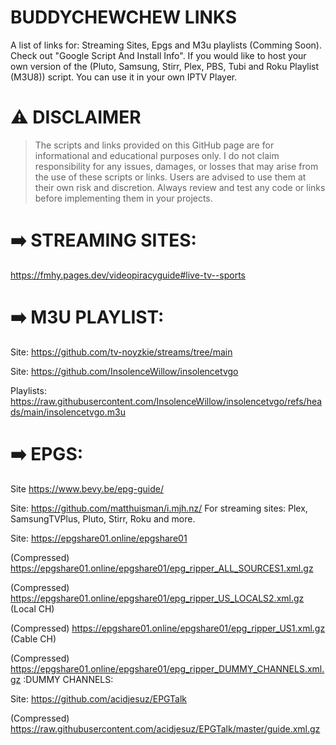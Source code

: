# BUDDYCHEWCHEW LINKS

A list of links for: Streaming Sites, Epgs and M3u playlists (Comming Soon). Check out "Google Script And Install Info". If you would like to host your own version of the (Pluto, Samsung, Stirr, Plex, PBS, Tubi and Roku Playlist (M3U8)) script. You can use it in your own IPTV Player.

# ⚠️ DISCLAIMER
>
>The scripts and links provided on this GitHub page are for informational and educational purposes only. I do not claim responsibility for any issues, damages, or losses that may arise from the use of these scripts or links. Users are advised to use them at their own risk and discretion. Always review and test any code or links before implementing them in your projects.

# ➡️ STREAMING SITES:
https://fmhy.pages.dev/videopiracyguide#live-tv--sports

# ➡️ M3U PLAYLIST:

Site: https://github.com/tv-noyzkie/streams/tree/main

Site: https://github.com/InsolenceWillow/insolencetvgo

Playlists: https://raw.githubusercontent.com/InsolenceWillow/insolencetvgo/refs/heads/main/insolencetvgo.m3u

# ➡️ EPGS:
Site https://www.bevy.be/epg-guide/

Site: https://github.com/matthuisman/i.mjh.nz/ For streaming sites: Plex, SamsungTVPlus, Pluto, Stirr, Roku and more.

Site: https://epgshare01.online/epgshare01

(Compressed) https://epgshare01.online/epgshare01/epg_ripper_ALL_SOURCES1.xml.gz

(Compressed) https://epgshare01.online/epgshare01/epg_ripper_US_LOCALS2.xml.gz (Local CH)

(Compressed) https://epgshare01.online/epgshare01/epg_ripper_US1.xml.gz (Cable CH)

(Compressed) https://epgshare01.online/epgshare01/epg_ripper_DUMMY_CHANNELS.xml.gz :DUMMY CHANNELS:

Site: https://github.com/acidjesuz/EPGTalk

(Compressed) https://raw.githubusercontent.com/acidjesuz/EPGTalk/master/guide.xml.gz
